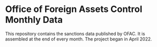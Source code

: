 # Office of Foreign Assets Control Monthly Data

This repository contains the sanctions data published by OFAC. It is assembled 
at the end of every month. The project began in April 2022. 
